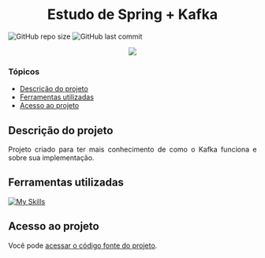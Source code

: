 # <h1 align="center"> Estudo de Spring + Kafka </h1>
![GitHub repo size](https://img.shields.io/github/repo-size/PedroQueiroz1/Spring-Kafka?style=plastic)
![GitHub last commit](https://img.shields.io/github/last-commit/PedroQueiroz1/Spring-Kafka?style=plastic)

<p align="center">
   <img src="http://img.shields.io/static/v1?label=STATUS&message=EM%20DESENVOLVIMENTO&color=RED&style=for-the-badge" #vitrinedev/>
</p>

### Tópicos 

- [Descrição do projeto](#descrição-do-projeto)
- [Ferramentas utilizadas](#ferramentas-utilizadas)
- [Acesso ao projeto](#acesso-ao-projeto)

## Descrição do projeto 

<p align="justify">
   Projeto criado para ter mais conhecimento de como o Kafka funciona e sobre sua implementação.
</p>
 
## Ferramentas utilizadas
[![My Skills](https://skillicons.dev/icons?i=java,spring,kafka,maven)](https://skillicons.dev)

## Acesso ao projeto

Você pode [acessar o código fonte do projeto](https://github.com/PedroQueiroz1/Spring-Kafka).
